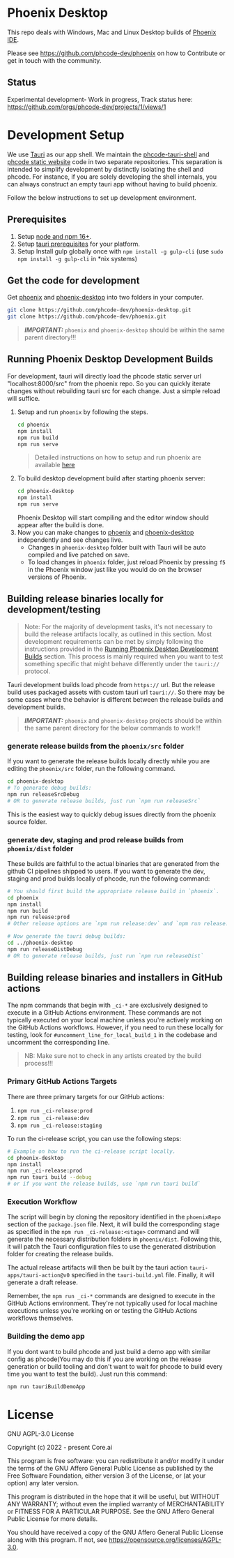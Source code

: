 # Phoenix Desktop
This repo deals with Windows, Mac and Linux Desktop builds of [Phoenix IDE](https://github.com/phcode-dev/phoenix).

Please see https://github.com/phcode-dev/phoenix on how to Contribute or get in touch with the community.

## Status
Experimental development- Work in progress, Track status here: https://github.com/orgs/phcode-dev/projects/1/views/1

# Development Setup
We use [Tauri](https://tauri.app/) as our app shell. We maintain the [phcode-tauri-shell](https://github.com/phcode-dev/phoenix-desktop) and
[phcode static website](https://github.com/phcode-dev/phoenix) code in two separate repositories. This 
separation is intended to simplify development by distinctly isolating the shell and phcode. For instance,
if you are solely developing the shell internals, you can always construct an empty tauri app without having to build phoenix.

Follow the below
instructions to set up development environment.

## Prerequisites

1. Setup [node and npm 16+](https://nodejs.org/en/download/).
2. Setup [tauri prerequisites]( https://tauri.app/v1/guides/getting-started/prerequisites/) for your platform.
3. Setup Install gulp globally once with `npm install -g gulp-cli` (use `sudo npm install -g gulp-cli` in *nix systems)

## Get the code for development
Get [phoenix](https://github.com/phcode-dev/phoenix) and [phoenix-desktop](https://github.com/phcode-dev/phoenix-desktop) into two folders in your computer.
```bash
git clone https://github.com/phcode-dev/phoenix-desktop.git
git clone https://github.com/phcode-dev/phoenix.git
```
> **_IMPORTANT:_**  `phoenix` and `phoenix-desktop` should be within the same parent directory!!!

## Running Phoenix Desktop Development Builds
For development, tauri will directly load the phcode static
server url "localhost:8000/src" from the phoenix repo. So you
can quickly iterate changes without rebuilding tauri src for each change. Just a simple reload will suffice.

1. Setup and run `phoenix` by following the steps.
   ```bash
   cd phoenix
   npm install
   npm run build
   npm run serve
   ```
   > Detailed instructions on how to setup and run phoenix are available [here](https://github.com/phcode-dev/phoenix#running-phoenix)
2. To build desktop development build after starting phoenix server:
   ```bash
   cd phoenix-desktop
   npm install
   npm run serve
   ``` 
   Phoenix Desktop will start compiling and the editor window should appear after the build is done.
3. Now you can make changes to [phoenix](https://github.com/phcode-dev/phoenix) and [phoenix-desktop](https://github.com/phcode-dev/phoenix-desktop) independently and see changes live.
   * Changes in `phoenix-desktop` folder built with Tauri will be auto compiled and live patched on save.
   * To load changes in `phoenix` folder, just reload Phoenix by pressing `f5` in the Phoenix window just like you would do on the browser versions of Phoenix.

## Building release binaries locally for development/testing

> Note: For the majority of development tasks, it's not necessary to build the release artifacts locally,
> as outlined in this section. Most development requirements can be met by simply following the instructions
> provided in the [Running Phoenix Desktop Development Builds](#running-phoenix-desktop-development-builds) section.
> This process is mainly required when you want to test something specific that might behave differently under the `tauri://` protocol.

Tauri development builds load phcode from `https://` url. But the release build uses packaged assets with custom tauri url
`tauri://`. So there may be some cases where the behavior is different between the release builds and development builds.

> **_IMPORTANT:_**  `phoenix` and `phoenix-desktop` projects should be within the same parent directory for the below commands to work!!!

### generate release builds from the `phoenix/src` folder
If you want to generate the release builds locally directly while you are editing the `phoenix/src` folder, run the following command.
```bash
cd phoenix-desktop
# To generate debug builds:
npm run releaseSrcDebug
# OR to generate release builds, just run `npm run releaseSrc`
```
This is the easiest way to quickly debug issues directly from the phoenix source folder.

### generate dev, staging and prod release builds from `phoenix/dist` folder
These builds are faithful to the actual binaries that are generated from the github CI pipelines shipped to users.
If you want to generate the dev, staging and prod builds locally of phcode, run the following command:
```bash
# You should first build the appropriate release build in `phoenix`.
cd phoenix
npm install
npm run build
npm run release:prod
# Other release options are `npm run release:dev` and `npm run release:staging` 

# Now generate the tauri debug builds:
cd ../phoenix-desktop
npm run releaseDistDebug
# OR to generate release builds, just run `npm run releaseDist`
```

## Building release binaries and installers in GitHub actions
The npm commands that begin with `_ci-*` are exclusively designed to execute in a GitHub Actions environment.
These commands are not typically executed on your local machine unless you're actively working on the GitHub
Actions workflows. However, if you need to run these locally for testing, look for `#uncomment_line_for_local_build_1`
in the codebase and uncomment the corresponding line.

> NB: Make sure not to check in any artists created by the build process!!!

### Primary GitHub Actions Targets
There are three primary targets for our GitHub actions:
1. `npm run _ci-release:prod`
2. `npm run _ci-release:dev`
3. `npm run _ci-release:staging`

To run the ci-release script, you can use the following steps:
```bash
# Example on how to run the ci-release script locally.
cd phoenix-desktop
npm install
npm run _ci-release:prod
npm run tauri build --debug
# or if you want the release builds, use `npm run tauri build`
```

### Execution Workflow
The script will begin by cloning the repository identified in the `phoenixRepo` section of the `package.json` file.
Next, it will build the corresponding stage as specified in the `npm run _ci-release:<stage>` command and will
generate the necessary distribution folders in `phoenix/dist`. Following this, it will patch the Tauri configuration files
to use the generated distribution folder for creating the release builds.

The actual release artifacts will then be built by the tauri action `tauri-apps/tauri-action@v0` specified in the
`tauri-build.yml` file. Finally, it will generate a draft release.

Remember, the `npm run _ci-*` commands are designed to execute in the GitHub Actions environment.
They're not typically used for local machine executions unless you're working on or testing the GitHub Actions workflows themselves.

### Building the demo app
If you dont want to build phcode and just build a demo app with similar config as phcode(You may do this
if you are working on the release generation or build tooling and don't want to wait for phcode to build
every time you want to test the build). Just run this command:

```bash
npm run tauriBuildDemoApp
```

# License

GNU AGPL-3.0 License

Copyright (c) 2022 - present Core.ai

This program is free software: you can redistribute it and/or modify it under the terms of the GNU Affero General Public License as published by the Free Software Foundation, either version 3 of the License, or (at your option) any later version.

This program is distributed in the hope that it will be useful, but WITHOUT ANY WARRANTY; without even the implied warranty of MERCHANTABILITY or FITNESS FOR A PARTICULAR PURPOSE. See the GNU Affero General Public License for more details.

You should have received a copy of the GNU Affero General Public License along with this program. If not, see https://opensource.org/licenses/AGPL-3.0.